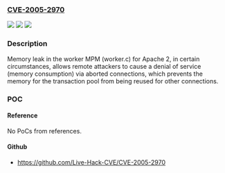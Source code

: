 ### [CVE-2005-2970](https://cve.mitre.org/cgi-bin/cvename.cgi?name=CVE-2005-2970)
![](https://img.shields.io/static/v1?label=Product&message=n%2Fa&color=blue)
![](https://img.shields.io/static/v1?label=Version&message=n%2Fa&color=blue)
![](https://img.shields.io/static/v1?label=Vulnerability&message=n%2Fa&color=brighgreen)

### Description

Memory leak in the worker MPM (worker.c) for Apache 2, in certain circumstances, allows remote attackers to cause a denial of service (memory consumption) via aborted connections, which prevents the memory for the transaction pool from being reused for other connections.

### POC

#### Reference
No PoCs from references.

#### Github
- https://github.com/Live-Hack-CVE/CVE-2005-2970

